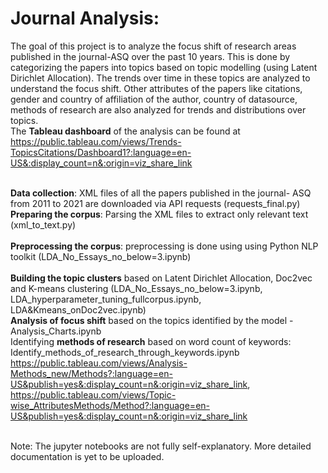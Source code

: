 # Journal Analysis: 
The goal of this project is to analyze the focus shift of research areas published in the journal-ASQ over the past 10 years. This is done by categorizing the papers into topics based on topic modelling (using Latent Dirichlet Allocation). The trends over time in these topics are analyzed to understand the focus shift.  Other attributes of the papers like citations, gender and country of affiliation of the author, country of datasource, methods of research are also analyzed for trends and distributions over topics. 
<br>The **Tableau dashboard** of the analysis can be found at https://public.tableau.com/views/Trends-TopicsCitations/Dashboard1?:language=en-US&:display_count=n&:origin=viz_share_link 

<br>**Data collection**: XML files of all the papers published in the journal- ASQ from 2011 to 2021 are downloaded via API requests (requests_final.py) 
<br>**Preparing the corpus**: Parsing the XML files to extract only relevant text (xml_to_text.py)  
<br>**Preprocessing the corpus**: preprocessing is done using using Python NLP toolkit (LDA_No_Essays_no_below=3.ipynb)  
<br>**Building the topic clusters** based on Latent Dirichlet Allocation, Doc2vec and K-means clustering (LDA_No_Essays_no_below=3.ipynb, LDA_hyperparameter_tuning_fullcorpus.ipynb, LDA&Kmeans_onDoc2vec.ipynb)
<br>**Analysis of focus shift** based on the topics identified by the model - Analysis_Charts.ipynb
<br>Identifying **methods of research** based on word count of keywords: Identify_methods_of_research_through_keywords.ipynb
<br> https://public.tableau.com/views/Analysis-Methods_new/Methods?:language=en-US&publish=yes&:display_count=n&:origin=viz_share_link, https://public.tableau.com/views/Topic-wise_AttributesMethods/Method?:language=en-US&publish=yes&:display_count=n&:origin=viz_share_link



<br> Note: The jupyter notebooks are not fully self-explanatory. More detailed documentation is yet to be uploaded. 
